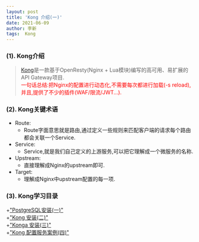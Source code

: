 ```yaml
---
layout: post
title: 'Kong 介绍(一)'
date: 2021-06-09
author: 李新
tags:  Kong
---
```


### (1). Kong介绍
> [Kong](https://docs.konghq.com/gateway-oss/2.4.x)是一款基于OpenResty(Nginx + Lua模块)编写的高可用、易扩展的API Gateway项目.   
> <font color='red'>一句话总结:把Nginx的配置进行动态化,不需要每次都进行加载(-s reload),并且,提供了不少的插件(WAF/限流/JWT...).</font>    

### (2). Kong关键术语
+ Route:
   - Route字面意思就是路由,通过定义一些规则来匹配客户端的请求每个路由都会关联一个Service.
+ Service:
   - Service,就是我们自己定义的上游服务,可以把它理解成一个微服务的名称.
+ Upstream:
   - 直接理解成Nginx的upstream即可.
+ Target:
   - 理解成Nginx中upstream配置的每一项.

### (3). Kong学习目录
+["PostgreSQL安装(一)"](/2021/06/09/PostgreSQL-Install.html)    
+["Kong 安装(二)"](/2021/06/09/Kong-Install.html)    
+["Konga 安装(三)"](/2021/06/09/Konga-Install.html)     
+["Kong 配置服务案例(四)"](/2021/06/09/Kong-Api.html)   